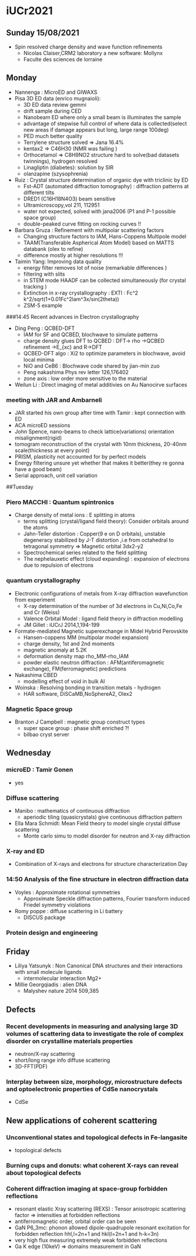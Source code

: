 # iUCr2021

## Sunday 15/08/2021
- Spin resolved charge density and wave function refinements
  - Nicolas Claiser,CRM2 laboratory a new software: Mollynx
  - Faculte des sciences de lorraine

## Monday
- Nannenga : MicroED and GIWAXS
- Pisa 3D ED data (enrico mugnaioli):
    - 3D ED data review gemmi
    - drift sample during CED
    - Nanobeam ED where only a small beam is illuminates the sample
    - advantage of stepwise full control of where data  is collected(select new areas if damage appears but long, large range 100deg)
    - PED much better quality
    - Terrylene structure solved => Jana 16.4%
    - kentax2 => C46H30 (NMR was failing )
    - Orthocetamol => C8H9NO2 structure hard to solve(bad datasets twinnings), hydrogen resolved
    - Linagliptin (diabetes): solution by SIR
    - olanzapine (szysophrenia)
- Ruiz : Crystal structure determination of organic dye with triclinic by ED
    - Fst-ADT (automated diffraction tomography) : diffraction patterns at different tilts
    - DRED1 (C16H18N4O3) beam sensitive
    - Ultramicroscopy,vol 211, 112951
    - water not expected, solved with jana2006  (P1 and P-1 possible space group)
    - double-peaked curve fitting on rocking curves !!
- Barbara Gruza : Refinement with multipolar scattering factors
    - Changing structure factors to IAM, Hans-Coppens Multipole model
    - TAAM(Transferable Aspherical Atom Model) based on MATTS databank (olex to refine)
    - difference mostly at higher resolutions !!!
- Taimin Yang: Improving data quality
    - energy filter removes lot of noise (remarkable differences )
    - filtering with slits
    - in STEM mode HAADF can be collected simultaneously (for crystal tracking )
    - Extinction in x-ray crystallography : EXTI : Fc^2 k^2/sqrt(1+0.01Fc^2lam^3x/sin(2theta))
    - ZSM-5 example

###14:45 Recent advances in Electron crystallography
- Ding Peng : QCBED-DFT
    - IAM for SF and QCBED, blochwave to simulate patterns
    - charge density glues DFT to QCBED : DFT-> rho ->QCBED refinement ->E_{xc} and R->DFT
    - QCBED-DFT algo : Xi2 to optimize parameters in blochwave, avoid local minima
    - NiO and CeB6 : Blochwave code shared by jian-min zuo
    - Peng nakashima Phys rev letter 126,176402
    - zone axis : low order more sensitive to the material
- Weilun Li : Direct imaging of metal additivies on Au Nanocirve surfaces

### meeting with JAR and Ambarneli
- JAR started his own group after time with Tamir : kept connection with ED
- ACA microED sessions
- John Spence, nano-beams to check lattice(variations) orientation misalignment(rigid)
- tomogram reconstruction of the crystal with 10nm thickness, 20-40nm scale(thickness at every point)
- PRISM, plasticity not accounted for by perfect models
- Energy filtering unsure yet whether that makes it better(they re gonna have a good beam)
- Serial approach, unit cell variation


##Tuesday
### Piero MACCHI : Quantum spintronics
- Charge density of metal ions : E splitting in atoms
    - terms splitting (crystal/ligand field theory): Consider orbitals around the atoms
    - Jahn-Teller distortion : Copper(9 e on D orbitals), unstable degeneracy stabilized by J-T distortion ,i.e from octahedral to tetragonal symmetry => Magnetic orbital 3dx2-y2
    - Spectrochemical series related to the field splitting
    - The nephelauxetic effect (cloud expanding) : expansion of electrons due to repulsion of electrons
### quantum crystallography
- Electronic configurations of metals from X-ray diffraction wavefunction from experiment
    - X-ray determination of the number of 3d electrons in Cu,Ni,Co,Fe and Cr (Weiss)
    - Valence Orbital Model : ligand field theory in diffraction modelling
    - JM Gillet : iUCrJ 2014,1,194-199
- Formate-mediated Magnetic superexchange in Midel Hybrid Perovskite
    - Hansen-coppens MM (multipolar model expansion)
    - charge density, 1st and 2nd moments
    - magnetic anomaly at 5.2K
    - deformation density map rho_MM-rho_IAM
    - powder elastic neutron diffraction : AFM(antiferomagnetic exchange), FM(ferromagnetic) predictions
- Nakashima CBED  
  - modelling effect of void in bulk Al
- Woinska : Resolving bonding in transition metals - hydrogen
    - HAR software, DiSCaMB,NoSphereA2, Olex2


### Magnetic Space group
- Branton J Campbell : magnetic group construct types
    - super space group : phase shift enriched ?!
    - bilbao cryst server

## Wednesday
### microED : Tamir Gonen
- yes

### Diffuse scattering
- Manibo : mathematics of continuous diffraction
    - aperiodic tiling (quasicrystals) give continuous diffraction pattern
- Ella Mara Schmidt: Mean Field theory to model single crystal diffuse scattering
    - Monte carlo simu to model disorder for neutron and X-ray diffraction
### X-ray and ED
- Combination of X-rays and electrons for structure characterization
Day

### 14:50 Analysis of the fine structure in electron diffraction data
- Voyles : Approximate rotational symmetries
    - Approximate Speckle diffraction patterns, Fourier transform induced Friedel symmetry violations
- Romy poppe : diffuse scattering in Li battery
    - DISCUS package
### Protein design and engineering


## Friday
- Liliya Yatsunyk : Non Canonical DNA structures and their interactions with small molecule ligands
    - intermolecular interaction Mg2+
- Millie Georgqiadis : alien DNA
    - Malyshev nature 2014 509,385




## Defects
### Recent developments in measuring and analysing large 3D volumes of scattering data to investigate the role of complex disorder on crystalline materials properties
- neutron/X-ray scattering
- short/long range info diffuse scattering
- 3D-FFT(PDF)
### Interplay between size, morphology, microstructure defects and optoelectronic properties of CdSe nanocrystals
- CdSe

## New applications of coherent scattering
### Unconventional states and topological defects in Fe-langasite
- topological defects
### Burning cups and donuts: what coherent X-rays can reveal about topological defects
### Coherent diffraction imaging at space-group forbidden reflections
- resonant elastic Xray  scattering (REXS) : Tensor anisotropic scattering factor => intensities at forbidden reflections
- antiferromagnetic order, orbital order can be seen
- GaN P6_3mc: phonon allowed dipole-quadrupole resonant excitation for forbidden reflection hhl,l=2n+1 and hkl(l=2n+1 and h-k=3n)
- very high flux measuring extremely weak forbidden reflections
- Ga K edge (10keV) => domains measurement in GaN
